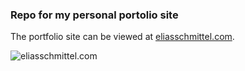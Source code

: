 ### Repo for my personal portolio site

The portfolio site can be viewed at [eliasschmittel.com](https://eliasschmittel.com).

![eliasschmittel.com](https://i.imgur.com/yMmYz47.png)
